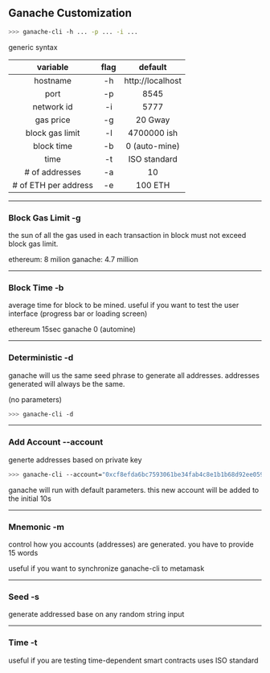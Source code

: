 ## Ganache Customization

```bash
>>> ganache-cli -h ... -p ... -i ...
```

generic syntax

|       variable       | flag |     default      |
| :------------------: | :--: | :--------------: |
|       hostname       |  -h  | http://localhost |
|         port         |  -p  |       8545       |
|      network id      |  -i  |       5777       |
|      gas price       |  -g  |     20 Gway      |
|   block gas limit    |  -l  |   4700000 ish    |
|      block time      |  -b  |  0 (auto-mine)   |
|         time         |  -t  |   ISO standard   |
|    # of addresses    |  -a  |        10        |
| # of ETH per address |  -e  |     100 ETH      |

---

### Block Gas Limit -g

the sun of all the gas used in each transaction in block must not exceed block gas limit.

ethereum: 8 milion
ganache: 4.7 million

---

### Block Time -b

average time for block to be mined.
useful if you want to test the user interface (progress bar or loading screen)

ethereum 15sec
ganache 0 (automine)

---

### Deterministic -d

ganache will us the same seed phrase to generate all addresses.
addresses generated will always be the same.

(no parameters)

```bash
>>> ganache-cli -d
```

---

### Add Account --account

generte addresses based on private key

```bash
>>> ganache-cli --account="0xcf8efda6bc7593061be34fab4c8e1b1b68d92ee059a499f96ef5a1e0fcef5034,100"
```

ganache will run with default parameters. this new account will be added to the initial 10s

---

### Mnemonic -m

control how you accounts (addresses) are generated.
you have to provide 15 words

useful if you want to synchronize ganache-cli to metamask

---

### Seed -s

generate addressed base on any random string input

---

### Time -t

useful if you are testing time-dependent smart contracts
uses ISO standard
